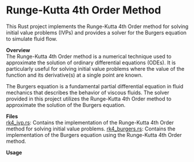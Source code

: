 # Runge-Kutta 4th Order Method

This Rust project implements the Runge-Kutta 4th Order method for solving initial value problems (IVPs) and provides a solver for the Burgers equation to simulate fluid flow. <br>

**Overview** <br>
The Runge-Kutta 4th Order method is a numerical technique used to approximate the solution of ordinary differential equations (ODEs). It is particularly useful for solving initial value problems where the value of the function and its derivative(s) at a single point are known.<br>

The Burgers equation is a fundamental partial differential equation in fluid mechanics that describes the behavior of viscous fluids. The solver provided in this project utilizes the Runge-Kutta 4th Order method to approximate the solution of the Burgers equation. <br>

**Files** <br>
[rk4_ivp.rs](https://github.com/abhinavtk/flaxandteal-exercise/blob/main/src/rk4_ivp.rs): Contains the implementation of the Runge-Kutta 4th Order method for solving initial value problems.
[rk4_burgers.rs](https://github.com/abhinavtk/flaxandteal-exercise/blob/main/src/rk4_burgers.rs): Contains the implementation of the Burgers equation using the Runge-Kutta 4th Order method.

**Usage** <br>
